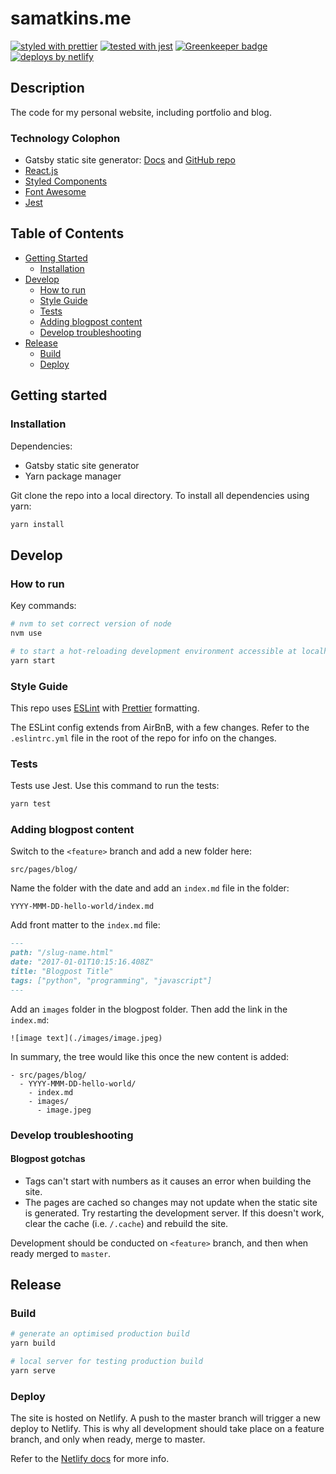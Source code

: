 # samatkins.me

[![styled with prettier](https://img.shields.io/badge/styled_with-prettier-ff69b4.svg)](https://github.com/prettier/prettier)
[![tested with jest](https://img.shields.io/badge/tested_with-jest-99424f.svg)](https://github.com/facebook/jest)
[![Greenkeeper badge](https://badges.greenkeeper.io/cubiio/samatkins.me.svg)](https://greenkeeper.io/)
[![deploys by netlify](https://img.shields.io/badge/deploys%20by-netlify-00c7b7.svg)](https://www.netlify.com)

## Description

The code for my personal website, including portfolio and blog.

### Technology Colophon

- Gatsby static site generator: [Docs](https://www.gatsbyjs.org/) and [GitHub repo](https://github.com/gatsbyjs/gatsby)
- [React.js](https://facebook.github.io/react/)
- [Styled Components](https://www.styled-components.com/docs)
- [Font Awesome](https://fontawesome.com/)
- [Jest](https://facebook.github.io/jest/)

## Table of Contents

- [Getting Started](#getting-started)
  - [Installation](#installation)
- [Develop](#develop)
  - [How to run](#how-to-run)
  - [Style Guide](#style-guide)
  - [Tests](#tests)
  - [Adding blogpost content](#adding-blogpost-content)
  - [Develop troubleshooting](#develop-troubleshooting)
- [Release](#release)
  - [Build](#build)
  - [Deploy](#deploy)

## Getting started

### Installation

Dependencies:
* Gatsby static site generator
* Yarn package manager

Git clone the repo into a local directory. To install all dependencies using yarn:

```sh
yarn install
```

## Develop

### How to run

Key commands:

```bash
# nvm to set correct version of node
nvm use

# to start a hot-reloading development environment accessible at localhost:8000
yarn start
```

### Style Guide

This repo uses [ESLint](https://eslint.org/) with [Prettier](https://github.com/prettier/prettier) formatting.

The ESLint config extends from AirBnB, with a few changes. Refer to the `.eslintrc.yml` file in the root of the repo for info on the changes.

### Tests

Tests use Jest. Use this command to run the tests:

```sh
yarn test
```

### Adding blogpost content

Switch to the `<feature>` branch and add a new folder here:

`src/pages/blog/`

Name the folder with the date and add an `index.md` file in the folder:

`YYYY-MMM-DD-hello-world/index.md`

Add front matter to the `index.md` file:

```md
---
path: "/slug-name.html"
date: "2017-01-01T10:15:16.408Z"
title: "Blogpost Title"
tags: ["python", "programming", "javascript"]
---
```

Add an `images` folder in the blogpost folder.  Then add the link in the `index.md`:

`![image text](./images/image.jpeg)`

In summary, the tree would like this once the new content is added:

```
- src/pages/blog/
  - YYYY-MMM-DD-hello-world/
    - index.md
    - images/
      - image.jpeg
```

### Develop troubleshooting

#### Blogpost gotchas

- Tags can't start with numbers as it causes an error when building the site.
- The pages are cached so changes may not update when the static site is generated. Try restarting the development server. If this doesn't work, clear the cache (i.e. `/.cache`) and rebuild the site.

Development should be conducted on  `<feature>` branch, and then when ready merged to `master`.

## Release

### Build

```sh
# generate an optimised production build
yarn build

# local server for testing production build
yarn serve
```

### Deploy

The site is hosted on Netlify. A push to the master branch will trigger a new deploy to Netlify. This is why all development should take place on a feature branch, and only when ready, merge to master.

Refer to the [Netlify docs](https://www.netlify.com/docs/) for more info.
